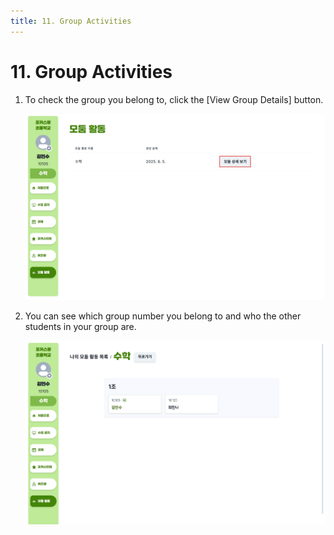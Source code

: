 ```yaml
---
title: 11. Group Activities
---
```


# 11. Group Activities

1. To check the group you belong to, click the [View Group Details] button.

   ![](/img/kr/elementary/student/11-01.jpg)

2. You can see which group number you belong to and who the other students in your group are.

   ![](/img/kr/elementary/student/11-02.jpg)
